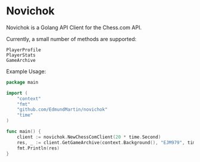 # Novichok

Novichok is a Golang API Client for the Chess.com API.

Currently, a small number of methods are supported:
```
PlayerProfile
PlayerStats
GameArchive
```

Example Usage:
```go
package main

import (
	"context"
	"fmt"
	"github.com/EdmundMartin/novichok"
	"time"
)

func main() {
	client := novichok.NewChessComClient(20 * time.Second)
	res, _ := client.GetGameArchive(context.Background(), "EJM979", time.Now())
	fmt.Println(res)
}
```